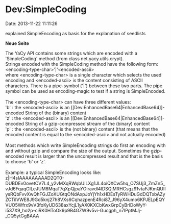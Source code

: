 Dev:SimpleCoding
================

Date: 2013-11-22 11:11:26

explained SimpleEncoding as basis for the explanation of seedlists

**Neue Seite**

<div>

The YaCy API contains some strings which are encoded with a
\'SimpleCoding\' method (from class net.yacy.utils.crypt).\
Strings encoded with the SimpleCoding method have the following form:\
\<encoding-type-char\>\'\|\'\<encoded-ascii\>\
where \<encoding-type-char\> is a single character which selects the
used encoding and \<encoded-ascii\> is the content consisting of ASCII
characters. There is a pipe-symbol (\'\|\') between these two parts. The
pipe symbol can be used as encoding-magic to test if a string is
SimpleEncoded.\
\
The \<encoding-type-char\> can have three different values:\
\'b\' : the \<encoded-ascii\> is an
\[\[Dev:EnhancedBase64\|EnhancedBase64\]\]-encoded String of the
(binary) content\
\'z\' : the \<encoded-ascii\> is an
\[\[Dev:EnhancedBase64\|EnhancedBase64\]\]-encoded String of a
gzip-compressed stream of the (binary) content\
\'p\' : the \<encoded-ascii\> is the (not binary) content (that means
that the encoded content is equal to the \<encoded-ascii\> and not
actually encoded)\
\
Most methods which write SimpleEncoding strings do first an encoding
with and without gzip and compare the size of the output. Sometimes the
gzip-encoded result is larger than the uncompressed result and that is
the basis to choose \'b\' or \'z\'.\
\
Example: a typical SimpleEncoding looks like:\
z\|H4sIAAAAAAAAAD2QT0-DUBDEv0ovetCV7L4\_y2vMXqRWqbUlLXg1JL4oiQXCw5hq\_O7SUj3\_ZmZn5\_vJd6FqaqGILeJUM8MqaT7qXpQjpaYOiravdl4IDSQjMRHCsgz91vtaFJKmQUlIysRQbFvvXwQhFGJZoXUGtqONdAxpJoYjYh1xHDEsTyRWHDuGdDQTxbAZyZCTilVWE8J9Gd5knj27h8VXs6CqhazpenE4Rci87\_J96yX4umo6KPJELpEQYVUO5Wfrx9vV3foKyUD638axYcjL1yAX0KXCbKwxGrpCyBrlDoWyY-i537X9\_ho2p-ciRK0HToOk9p9B4GZW9v5vi-Gucgph\_n7IPptMJj-\_CQ5ytGgBAAA

</div>
